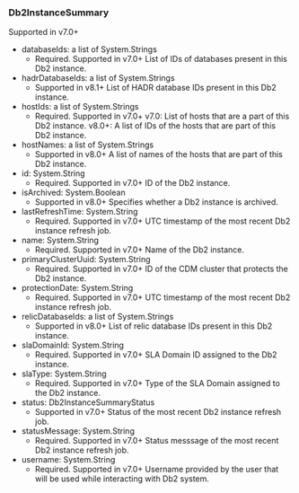 ### Db2InstanceSummary
Supported in v7.0+

- databaseIds: a list of System.Strings
  - Required. Supported in v7.0+
  List of IDs of databases present in this Db2 instance.
- hadrDatabaseIds: a list of System.Strings
  - Supported in v8.1+
  List of HADR database IDs present in this Db2 instance.
- hostIds: a list of System.Strings
  - Required. Supported in v7.0+
  v7.0: List of hosts that are a part of this Db2 instance.
  v8.0+: A list of IDs of the hosts that are part of this Db2 instance.
- hostNames: a list of System.Strings
  - Supported in v8.0+
  A list of names of the hosts that are part of this Db2 instance.
- id: System.String
  - Required. Supported in v7.0+
  ID of the Db2 instance.
- isArchived: System.Boolean
  - Supported in v8.0+
  Specifies whether a Db2 instance is archived.
- lastRefreshTime: System.String
  - Required. Supported in v7.0+
  UTC timestamp of the most recent Db2 instance refresh job.
- name: System.String
  - Required. Supported in v7.0+
  Name of the Db2 instance.
- primaryClusterUuid: System.String
  - Required. Supported in v7.0+
  ID of the CDM cluster that protects the Db2 instance.
- protectionDate: System.String
  - Required. Supported in v7.0+
  UTC timestamp of the most recent Db2 instance refresh job.
- relicDatabaseIds: a list of System.Strings
  - Supported in v8.0+
  List of relic database IDs present in this Db2 instance.
- slaDomainId: System.String
  - Required. Supported in v7.0+
  SLA Domain ID assigned to the Db2 instance.
- slaType: System.String
  - Required. Supported in v7.0+
  Type of the SLA Domain assigned to the Db2 instance.
- status: Db2InstanceSummaryStatus
  - Supported in v7.0+
  Status of the most recent Db2 instance refresh job.
- statusMessage: System.String
  - Required. Supported in v7.0+
  Status messsage of the most recent Db2 instance refresh job.
- username: System.String
  - Required. Supported in v7.0+
  Username provided by the user that will be used while interacting with Db2 system.
